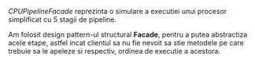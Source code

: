 *CPUPipelineFacade* reprezinta o simulare a executiei unui procesor
simplificat cu 5 stagii de pipeline.

Am folosit design pattern-ul structural **Facade**, pentru a putea abstractiza
acele etape, astfel incat clientul sa nu fie nevoit sa stie metodele pe care
trebuie sa le apeleze si respectiv, ordinea de executie a acestora.
